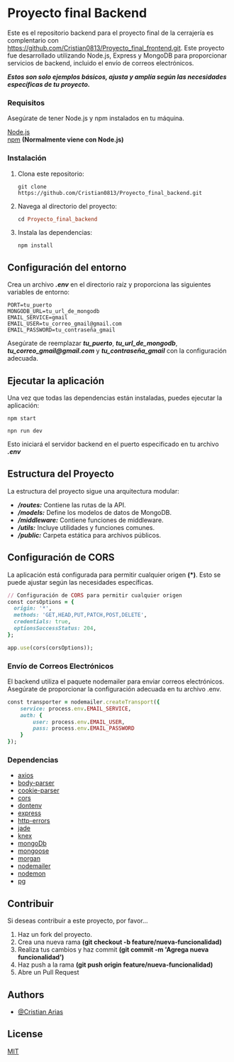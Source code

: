 # Proyecto final Backend
Este es el repositorio backend para el proyecto final de la cerrajería es complentario con https://github.com/Cristian0813/Proyecto_final_frontend.git. Este proyecto fue desarrollado utilizando Node.js, Express y MongoDB para proporcionar servicios de backend, incluido el envío de correos electrónicos.

**_Estos son solo ejemplos básicos, ajusta y amplía según las necesidades específicas de tu proyecto._**

### Requisitos
Asegúrate de tener Node.js y npm instalados en tu máquina.

[Node.js](https://nodejs.org/en)
<br>
[npm](https://www.npmjs.com/) **(Normalmente viene con Node.js)**

### Instalación
1. Clona este repositorio:
    ```fish
    git clone https://github.com/Cristian0813/Proyecto_final_backend.git
    ```
1. Navega al directorio del proyecto:
    ```ruby
    cd Proyecto_final_backend
    ```
1. Instala las dependencias:
    ```
    npm install
    ```

## Configuración del entorno
Crea un archivo **_.env_** en el directorio raíz y proporciona las siguientes variables de entorno:

```
PORT=tu_puerto
MONGODB_URL=tu_url_de_mongodb
EMAIL_SERVICE=gmail
EMAIL_USER=tu_correo_gmail@gmail.com
EMAIL_PASSWORD=tu_contraseña_gmail
```
Asegúrate de reemplazar **_tu_puerto_**, **_tu_url_de_mongodb_**, **_tu_correo_gmail@gmail.com_** y **_tu_contraseña_gmail_** con la configuración adecuada.

## Ejecutar la aplicación
Una vez que todas las dependencias están instaladas, puedes ejecutar la aplicación:
```
npm start
```
```
npn run dev
```

Esto iniciará el servidor backend en el puerto especificado en tu archivo **_.env_**

## Estructura del Proyecto
La estructura del proyecto sigue una arquitectura modular:

- **_/routes:_** Contiene las rutas de la API.
- **_/models:_** Define los modelos de datos de MongoDB.
- **_/middleware:_** Contiene funciones de middleware.
- **_/utils:_** Incluye utilidades y funciones comunes.
- **_/public:_** Carpeta estática para archivos públicos.

## Configuración de CORS
La aplicación está configurada para permitir cualquier origen **(*)**. Esto se puede ajustar según las necesidades específicas.

```ruby
// Configuración de CORS para permitir cualquier origen
const corsOptions = {
  origin: '*',
  methods: 'GET,HEAD,PUT,PATCH,POST,DELETE',
  credentials: true,
  optionsSuccessStatus: 204,
};

app.use(cors(corsOptions));
```

### Envío de Correos Electrónicos
El backend utiliza el paquete nodemailer para enviar correos electrónicos. Asegúrate de proporcionar la configuración adecuada en tu archivo .env.

```ruby
const transporter = nodemailer.createTransport({
    service: process.env.EMAIL_SERVICE,
    auth: {
        user: process.env.EMAIL_USER,
        pass: process.env.EMAIL_PASSWORD
    }
});
```
### Dependencias
- [axios](https://www.npmjs.com/package/axios)
- [body-parser](https://www.npmjs.com/package/body-parser)  
- [cookie-parser](https://www.npmjs.com/package/cookie-parser)
- [cors](https://www.npmjs.com/package/cors)
- [dontenv](https://www.npmjs.com/package/dotenv)
- [express](https://www.npmjs.com/package/express)
- [http-errors](https://www.npmjs.com/package/http-errors)
- [jade](https://www.npmjs.com/package/jade)
- [knex](https://www.npmjs.com/package/knex)
- [mongoDb](https://www.npmjs.com/package/mongodb)
- [mongoose](https://www.npmjs.com/package/mongoose)
- [morgan](https://www.npmjs.com/package/morgan)
- [nodemailer](https://www.npmjs.com/package/nodemailer)
- [nodemon](https://www.npmjs.com/package/nodemon)
- [pg](https://www.npmjs.com/package/pg)

## Contribuir
Si deseas contribuir a este proyecto, por favor...

1. Haz un fork del proyecto.
1. Crea una nueva rama **(git checkout -b feature/nueva-funcionalidad)**
1. Realiza tus cambios y haz commit **(git commit -m 'Agrega nueva funcionalidad')**
1. Haz push a la rama **(git push origin feature/nueva-funcionalidad)**
1. Abre un Pull Request

## Authors

- [@Cristian Arias](https://www.github.com/Cristian0813)

## License

[MIT](https://github.com/Cristian0813/Proyecto_final_backend/blob/main/LICENSE)

